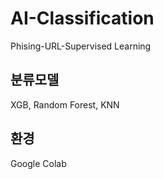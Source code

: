 # AI-Classification
Phising-URL-Supervised Learning
## 분류모델
XGB, Random Forest, KNN

## 환경
Google Colab
